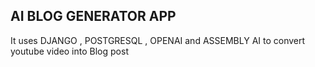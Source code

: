 ## AI BLOG GENERATOR APP

It uses DJANGO , POSTGRESQL , OPENAI and ASSEMBLY AI to convert youtube video into Blog post
